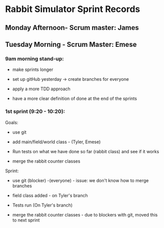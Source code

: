 # Rabbit Simulator Sprint Records


## Monday Afternoon- Scrum master: James




## Tuesday Morning - Scrum Master: Emese


### 9am morning stand-up: 

* make sprints longer

* set up gitHub yesterday -> create branches for everyone

* apply a more TDD approach 

* have a more clear definition of done at the end of the sprints

### 1st sprint (9:20 - 10:20):

Goals: 

* use git

* add main/field/world class - (Tyler, Emese)

* Run tests on what we have done so far (rabbit class) and see if it works

* merge the rabbit counter classes 

Sprint: 

* use git (blocker) -(everyone) - issue: we don't know how to merge branches

* field class added - on Tyler's branch

* Tests run (On Tyler's branch) 

* merge the rabbit counter classes - due to blockers with git, moved this to next sprint
